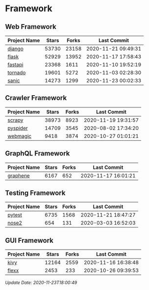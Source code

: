 # Framework

## Web Framework
| Project Name | Stars | Forks | Last Commit |
| ------------ | ----- | ----- | ----------- |
| [django](https://github.com/django/django) | 53730 | 23158 | 2020-11-21 09:49:31 |
| [flask](https://github.com/pallets/flask) | 52929 | 13952 | 2020-11-17 17:58:43 |
| [fastapi](https://github.com/tiangolo/fastapi) | 23368 | 1611 | 2020-11-10 19:52:19 |
| [tornado](https://github.com/tornadoweb/tornado) | 19601 | 5272 | 2020-11-03 02:28:30 |
| [sanic](https://github.com/huge-success/sanic) | 14273 | 1299 | 2020-11-23 00:02:33 |

## Crawler Framework
| Project Name | Stars | Forks | Last Commit |
| ------------ | ----- | ----- | ----------- |
| [scrapy](https://github.com/scrapy/scrapy) | 38973 | 8923 | 2020-11-19 19:31:57 |
| [pyspider](https://github.com/binux/pyspider) | 14709 | 3545 | 2020-08-02 17:34:20 |
| [webmagic](https://github.com/code4craft/webmagic) | 9418 | 3874 | 2020-10-27 01:01:21 |

## GraphQL Framework
| Project Name | Stars | Forks | Last Commit |
| ------------ | ----- | ----- | ----------- |
| [graphene](https://github.com/graphql-python/graphene) | 6167 | 652 | 2020-11-17 16:01:21 |

## Testing Framework
| Project Name | Stars | Forks | Last Commit |
| ------------ | ----- | ----- | ----------- |
| [pytest](https://github.com/pytest-dev/pytest) | 6735 | 1568 | 2020-11-21 18:47:27 |
| [nose2](https://github.com/nose-devs/nose2) | 654 | 131 | 2020-03-03 16:52:03 |

## GUI Framework
| Project Name | Stars | Forks | Last Commit |
| ------------ | ----- | ----- | ----------- |
| [kivy](https://github.com/kivy/kivy) | 12164 | 2559 | 2020-11-16 16:38:48 |
| [flexx](https://github.com/flexxui/flexx) | 2453 | 233 | 2020-10-26 09:39:53 |

*Update Date: 2020-11-23T18:00:49*